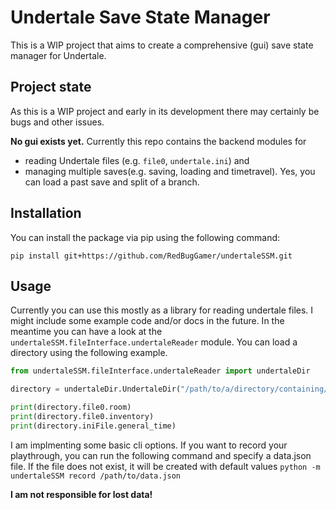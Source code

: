 # Undertale Save State Manager
This is a WIP project that aims to create a comprehensive (gui) save state manager for Undertale.
## Project state
As this is a WIP project and early in its development there may certainly be bugs and other issues.

**No gui exists yet.** Currently this repo contains the backend modules for
- reading Undertale files (e.g. `file0`, `undertale.ini`) and 
- managing multiple saves(e.g. saving, loading and timetravel). Yes, you can load a past save and split of a branch.
## Installation
You can install the package via pip using the following command:
```shell
pip install git+https://github.com/RedBugGamer/undertaleSSM.git
```
## Usage
Currently you can use this mostly as a library for reading undertale files. I might include some example code and/or docs in the future. In the meantime you can have a look at the `undertaleSSM.fileInterface.undertaleReader` module. You can load a directory using the following example.
```python
from undertaleSSM.fileInterface.undertaleReader import undertaleDir

directory = undertaleDir.UndertaleDir("/path/to/a/directory/containing/undertale/files/")

print(directory.file0.room)
print(directory.file0.inventory)
print(directory.iniFile.general_time)

```
I am implmenting some basic cli options. If you want to record your playthrough, you can run the following command and specify a data.json file. If the file does not exist, it will be created with default values
`python -m undertaleSSM record /path/to/data.json`

**I am not responsible for lost data!**
